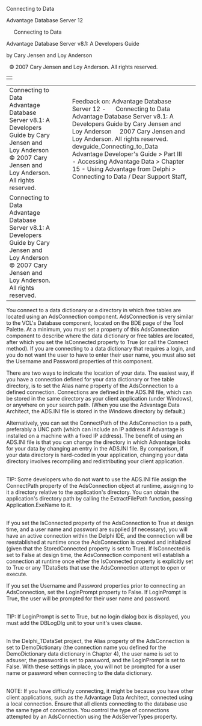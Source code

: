 Connecting to Data




Advantage Database Server 12  

     Connecting to Data

Advantage Database Server v8.1: A Developers Guide

by Cary Jensen and Loy Anderson

  © 2007 Cary Jensen and Loy Anderson. All rights reserved.

|  |
| --- |
|  |

|  |  |  |  |  |
| --- | --- | --- | --- | --- |
| Connecting to Data  Advantage Database Server v8.1: A Developers Guide  by Cary Jensen and Loy Anderson    © 2007 Cary Jensen and Loy Anderson. All rights reserved. |  |  | Feedback on: Advantage Database Server 12 -      Connecting to Data Advantage Database Server v8.1: A Developers Guide by Cary Jensen and Loy Anderson     2007 Cary Jensen and Loy Anderson. All rights reserved. devguide\_Connecting\_to\_Data Advantage Developer's Guide > Part III - Accessing Advantage Data > Chapter 15 - Using Advantage from Delphi > Connecting to Data / Dear Support Staff, |  |
| Connecting to Data  Advantage Database Server v8.1: A Developers Guide  by Cary Jensen and Loy Anderson    © 2007 Cary Jensen and Loy Anderson. All rights reserved. |  |  |  |  |

You connect to a data dictionary or a directory in which free tables are located using an AdsConnection component. AdsConnection is very similar to the VCL's Database component, located on the BDE page of the Tool Palette. At a minimum, you must set a property of this AdsConnection component to describe where the data dictionary or free tables are located, after which you set the IsConnected property to True (or call the Connect method). If you are connecting to a data dictionary that requires a login, and you do not want the user to have to enter their user name, you must also set the Username and Password properties of this component.

There are two ways to indicate the location of your data. The easiest way, if you have a connection defined for your data dictionary or free table directory, is to set the Alias name property of the AdsConnection to a defined connection. Connections are defined in the ADS.INI file, which can be stored in the same directory as your client application (under Windows), or anywhere on your search path. (When you use the Advantage Data Architect, the ADS.INI file is stored in the Windows directory by default.)

Alternatively, you can set the ConnectPath of the AdsConnection to a path, preferably a UNC path (which can include an IP address if Advantage is installed on a machine with a fixed IP address). The benefit of using an ADS.INI file is that you can change the directory in which Advantage looks for your data by changing an entry in the ADS.INI file. By comparison, if your data directory is hard-coded in your application, changing your data directory involves recompiling and redistributing your client application.

   
TIP: Some developers who do not want to use the ADS.INI file assign the ConnectPath property of the AdsConnection object at runtime, assigning to it a directory relative to the application's directory. You can obtain the application's directory path by calling the ExtractFilePath function, passing Application.ExeName to it.  
 

If you set the IsConnected property of the AdsConnection to True at design time, and a user name and password are supplied (if necessary), you will have an active connection within the Delphi IDE, and the connection will be reestablished at runtime once the AdsConnection is created and initialized (given that the StoredConnected property is set to True). If IsConnected is set to False at design time, the AdsConnection component will establish a connection at runtime once either the IsConnected property is explicitly set to True or any TDataSets that use the AdsConnection attempt to open or execute.

If you set the Username and Password properties prior to connecting an AdsConnection, set the LoginPrompt property to False. If LoginPrompt is True, the user will be prompted for their user name and password.

   
TIP: If LoginPrompt is set to True, but no login dialog box is displayed, you must add the DBLogDlg unit to your unit's uses clause.  
 

In the Delphi\_TDataSet project, the Alias property of the AdsConnection is set to DemoDictionary (the connection name you defined for the DemoDictionary data dictionary in Chapter 4), the user name is set to adsuser, the password is set to password, and the LoginPrompt is set to False. With these settings in place, you will not be prompted for a user name or password when connecting to the data dictionary.

   
NOTE: If you have difficulty connecting, it might be because you have other client applications, such as the Advantage Data Architect, connected using a local connection. Ensure that all clients connecting to the database use the same type of connection. You control the type of connections attempted by an AdsConnection using the AdsServerTypes property.